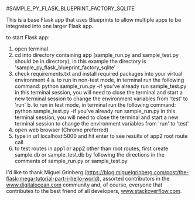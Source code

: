 #SAMPLE_PY_FLASK_BLUEPRINT_FACTORY_SQLITE 

This is a base Flask app that uses Blueprints to allow multiple apps to be
integrated into one larger Flask app.

to start Flask app:

1. open terminal
2. cd into directory containing app (sample_run.py and sample_test.py should
    be in directory), in this example the directory is
    'sample_py_flask_blueprint_factory_sqlite'
3. check requirements.txt and install required packages into your virtual
    environment
4 a. to run in non-test mode, in terminal run the following command:
    python sample_run.py
    -if you've already run sample_test.py in this terminal session, you will
    need to close the terminal and start a new terminal session to change the
    environment variables from 'test' to 'run'
  b. to run in test mode, in terminal run the following command:
    python sample_test.py
    -if you've already run sample_run.py in this terminal session, you will
    need to close the terminal and start a new terminal session to change the
    environment variables from 'run' to 'test'
5. open web browser (Chrome preferred)
6. type in url localhost:5000 and hit enter to see results of app2 root
    route call
7. to test routes in app1 or app2 other than root routes, first create
    sample.db or sample_test.db by following the directions in the comments of
    sample_run.py or sample_test.py


I'd like to thank Miguel Grinberg 
(https://blog.miguelgrinberg.com/post/the-flask-mega-tutorial-part-i-hello-world),
assorted contributors in the www.digitalocean.com community and, of course, everyone
that contributes to the best friend of all developers, www.stackoverflow.com. 
